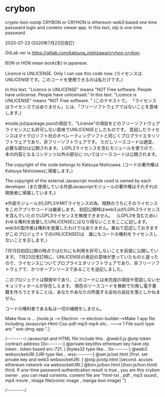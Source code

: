 # crybon
crypto-bon-ozotp
CRYBON or CRYHON is ethereum-web3 based one time passward login and contens viewer app.
In this text, otp is one time passward .

2020-07-23 (2020年7月23日改訂)

GitLab ver is https://gitlab.com/katsuya_nishizawa/cryhon-crybon.


BON or HON mean book(本) in japanese.

Licence is UNLICENSE. Only I can use this code now.
(ライセンスはUNLICENSEです。このコードを使用できるのは私だけです。)

In this text. "Licence is UNLICENSE" means "NOT Free software. People have unlicense. People have unlicensed."
In this text. "Licence is UNLICENSE" means "NOT Free software. "
(このテキストで。 「ライセンスはライセンスではありません」とは、「フリーソフトウェアではないことを意味します。)

※node.jsのpackage.jsonの項目で、"License"の項目をどのフリーソフトウェアライセンスにも許可しない意味でUNLICENSEとしたものです。
意図したライセンスはマイクロソフト社のオペレーティングソフトと同じくプロプライエタリソフトウェアであり、非フリーソフトウェアです。
ただしソースコードは適宜、必要な部分は公開されます。
LGPL3ライセンスを含むモジュールを使うので、本の内容となるコンテンツ以外の部分についてはソースコードは公開されます。

The copyright of the code belongs to Katsuya Nishizawa.
(コードの著作権はKatsuya Nishizawaに帰属します。)

The copyright of the external Javascript module used is owned by each developer.
(また使用している外部Javascriptモジュールの著作権はそれぞれの開発者に帰属しています。)

※外部モジュールがLGPL3やMITライセンスの為、暗黙のうちにそのライセンスをこのアプリやコードは継承します。
初回公開時はweb3.jsがLGPL3ライセンスを含んでいたのでLGPL3ライセンスを無視できません。
（LGPL3を含むためいわゆる権利を放棄したUNLICENSEにはなり得ないことをここに記します。web3の製作者は権利を放棄したわけではありません。重ねて記述しておきますがこのプロジェクトでのUNLICENSEDは　誰にもコードの権利をライセンスしないことを示します。）

7月13日初回公開の時点ではだれにも利用を許可しないことを前提に公開しています。
7月23日改訂時に、UNLICENSEの表記の意味が思っていたものと違ったので、ライセンスについてプロプライエタリソフトウェアであり、非フリーソフトウェアで、かつオープンソースであることを追記しました。

このプロジェクトは開発中であり、このコードには未完成の項目や意図しないセキュリティホールが存在しえます。
現在のソースコードを無断で引用し電子書籍を作ろうとすることは、あなたやあなたの所属する会社の品位を落としかねません。

コードの権利者である私は一切の補償をしません。


Make flow is ... [node.js  --> Electron --> electron-builder-->Make 1 app file including Javascript-Html-Css-pdf-mp3-mp4-etc.. ---> 1 File such type are " exe-dmg-app ".]

/*---------*/
Javascript and HTML file include this..
@web3.js
@otp token  contract address [0x--------]
@private key(this ethereum key have otp token . token based erc-721. ) [bytes32 type like... 0x--------]
@web3 websocketURI [URI type like... wss:--------]
@set.js/set.html  [first. set private key and web3 websocketURI. ]
@otp.js/otp.html  [second. accses ethereum network via websocketURI.]
@bon.js/bon.html  [(hon.js/hon.html) third. If one-time password authentication result is true , you are this crybon owner . you can read contents.
 content file are "html-txt , pdf , mp3 sound , mp4 movie , image file(comic image , manga-bon image) "]


/*---------*/
